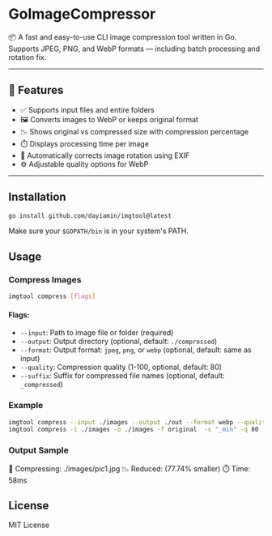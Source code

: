 # GoImageCompressor

📦 A fast and easy-to-use CLI image compression tool written in Go.  
Supports JPEG, PNG, and WebP formats — including batch processing and rotation fix.

---

## 🚀 Features

- ✅ Supports input files and entire folders
- 🖼️ Converts images to WebP or keeps original format
- 📉 Shows original vs compressed size with compression percentage
- ⏱️ Displays processing time per image
- 🔄 Automatically corrects image rotation using EXIF
- ⚙️ Adjustable quality options for WebP

---

## Installation

```bash
go install github.com/dayiamin/imgtool@latest
```

Make sure your `$GOPATH/bin` is in your system's PATH.

## Usage

### Compress Images

```bash
imgtool compress [flags]

```

#### Flags:

- `--input`: Path to image file or folder (required)
- `--output`: Output directory (optional, default: `./compressed`)
- `--format`: Output format: `jpeg`, `png`, or `webp` (optional, default: same as input)
- `--quality`: Compression quality (1-100, optional, default: 80)
- `--suffix`: Suffix for compressed file names (optional, default: `_compressed`)

### Example

```bash
imgtool compress --input ./images --output ./out --format webp --quality 70 --suffix _min
imgtool compress -i ./images -o ./images -f original  -s "_min" -q 80
```

### Output Sample
🔄 Compressing: ./images/pic1.jpg
📉 Reduced: (77.74% smaller)
⏱️ Time: 58ms


## License

MIT License
